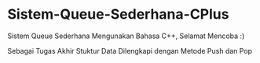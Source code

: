 # Sistem-Queue-Sederhana-CPlus
Sistem Queue Sederhana Mengunakan Bahasa C++, Selamat Mencoba :)

Sebagai Tugas Akhir Stuktur Data Dilengkapi dengan Metode Push dan Pop
